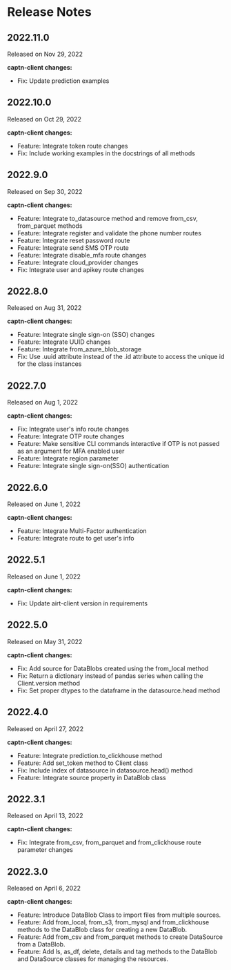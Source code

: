 # Release Notes

## 2022.11.0

Released on Nov 29, 2022

**captn-client changes:**

* Fix: Update prediction examples

## 2022.10.0

Released on Oct 29, 2022

**captn-client changes:**

* Feature: Integrate token route changes
* Fix: Include working examples in the docstrings of all methods

## 2022.9.0

Released on Sep 30, 2022

**captn-client changes:**

* Feature: Integrate to_datasource method and remove from_csv, from_parquet methods
* Feature: Integrate register and validate the phone number routes
* Feature: Integrate reset password route
* Feature: Integrate send SMS OTP route
* Feature: Integrate disable_mfa route changes
* Feature: Integrate cloud_provider changes
* Fix: Integrate user and apikey route changes

## 2022.8.0

Released on Aug 31, 2022

**captn-client changes:**

* Feature: Integrate single sign-on (SSO) changes
* Feature: Integrate UUID changes
* Feature: Integrate from_azure_blob_storage
* Fix: Use .uuid attribute instead of the .id attribute to access the unique id for the class instances

## 2022.7.0

Released on Aug 1, 2022

**captn-client changes:**

* Fix: Integrate user's info route changes
* Feature: Integrate OTP route changes
* Feature: Make sensitive CLI commands interactive if OTP is not passed as an argument for MFA enabled user
* Feature: Integrate region parameter
* Feature: Integrate single sign-on(SSO) authentication

## 2022.6.0

Released on June 1, 2022

**captn-client changes:**

* Feature: Integrate Multi-Factor authentication
* Feature: Integrate route to get user's info

## 2022.5.1

Released on June 1, 2022

**captn-client changes:**

* Fix: Update airt-client version in requirements

## 2022.5.0

Released on May 31, 2022

**captn-client changes:**

* Fix: Add source for DataBlobs created using the from_local method
* Fix: Return a dictionary instead of pandas series when calling the Client.version method
* Fix: Set proper dtypes to the dataframe in the datasource.head method

## 2022.4.0

Released on April 27, 2022

**captn-client changes:**

* Feature: Integrate prediction.to_clickhouse method
* Feature: Add set_token method to Client class
* Fix: Include index of datasource in datasource.head() method
* Feature: Integrate source property in DataBlob class

## 2022.3.1

Released on April 13, 2022

**captn-client changes:**

* Fix: Integrate from_csv, from_parquet and from_clickhouse route parameter changes

## 2022.3.0

Released on April 6, 2022

**captn-client changes:**

* Feature: Introduce DataBlob Class to import files from multiple sources.
* Feature: Add from_local, from_s3, from_mysql and from_clickhouse methods to the DataBlob class for creating a new DataBlob.
* Feature: Add from_csv and from_parquet methods to create DataSource from a DataBlob.
* Feature: Add ls, as_df, delete, details and tag methods to the DataBlob and DataSource classes for managing the resources.
